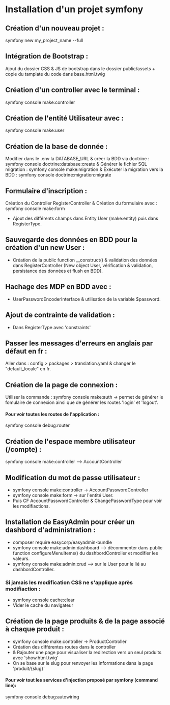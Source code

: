 # Installation d'un projet symfony

## Création d'un nouveau projet : 
symfony new my_project_name --full

## Intégration de Bootstrap :
Ajout du dossier CSS & JS de bootstrap dans le dossier public/assets + copie du tamplate du code dans base.html.twig 

## Création d'un controller avec le terminal :
symfony console make:controller

## Création de l'entité Utilisateur avec : 
symfony console make:user

## Création de la base de donnée : 
Modifier dans le .env la DATABASE_URL 
& 
créer la BDD via doctrine :
symfony console doctrine:database:create
&
Générer le fichier SQL migration :
symfony console make:migration
&
Exécuter la migration vers la BDD :
symfony console doctrine:migration:migrate

## Formulaire d'inscription : 
Création du Controller RegisterController 
&
Création du formulaire avec : symfony console make:form
+ Ajout des différents champs dans Entity User (make:entity) puis dans RegisterType.

## Sauvegarde des données en BDD pour la création d'un new User :
- Création de la public function __construct() & validation des données dans RegisterController (New object User, vérification & validation, persistance des données et flush en BDD).

## Hachage des MDP en BDD avec :
- UserPasswordEncoderInterface & utilisation de la variable $password.

## Ajout de contrainte de validation : 
- Dans RegisterType avec 'constraints'

## Passer les messages d'erreurs en anglais par défaut en fr :
Aller dans : config > packages > translation.yaml & changer le "default_locale" en fr.

## Création de la page de connexion : 
Utiliser la commande : symfony console make:auth -> permet de générer le fomulaire de connexion ainsi que de générer les routes 'login' et 'logout'.

#### Pour voir toutes les routes de l'application : 
symfony console debug:router

## Création de l'espace membre utilisateur (/compte) : 
symfony console make:controller --> AccountController

## Modification du mot de passe utilisateur : 
- symfony console make:controller -> AccountPasswordController
- symfony console make:form -> sur l'entité User.
- Puis CF AccountPasswordController & ChangePasswordType pour voir les modifiactions.

## Installation de EasyAdmin pour créer un dashbord d'administration : 
-  composer require easycorp/easyadmin-bundle
- symfony console make:admin:dashboard --> décommenter dans public function configureMenuItems() du dashbordController et modifier les valeurs.
- symfony console make:admin:crud --> sur le User pour le lié au dashbordController.

### Si jamais les modification CSS ne s'applique après modifiaction :
- symfony console cache:clear
- Vider le cache du navigateur

## Création de la page produits & de la page associé à chaque produit :
- symfony console make:controller -> ProductController
- Création des différentes routes dans le controller 
- & Rajouter une page pour visualiser la redirection vers un seul produits avec 'show.html.twig'
- On se base sur le slug pour renvoyer les informations dans la page 'produit/{slug}'

#### Pour voir tout les services d'injection proposé par symfony (command line):
symfony console debug:autowiring